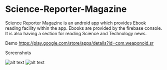 # Science-Reporter-Magazine
Science Reporter Magazine is an android app which provides Ebook reading facility within the app. Ebooks are provided by the firebase console.
It is also having a section for reading Science and Technology news.

Demo 
https://play.google.com/store/apps/details?id=com.weaponoid.sr

Screenshots

![alt text](https://lh3.googleusercontent.com/1eL9iMNpYrX7P-_orrCPyTyjaSQUxVLw4Rdony-Yl76F1eDo4PyzYf7YCPvchKvWuRk=w1440-h826-rw)
![alt text](https://lh3.googleusercontent.com/pjUT2r9mpiT22-9XGinaVqWcm3hOYOPucA7l9tInOUCyuMgZU7RSdq1H9tj7thNWHNc=w1440-h826-rw)


